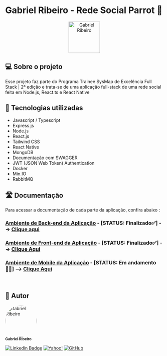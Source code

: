 # Gabriel Ribeiro -  Rede Social Parrot 🦜


<p align="center">
 <img  src="https://user-images.githubusercontent.com/80289718/208725397-62059674-482d-4a24-87ed-a13a0d36f88a.png" width="100px;" alt="Gabriel Ribeiro"/>
</p>

## 💻 Sobre o projeto
 Esse projeto faz parte do Programa Trainee SysMap de Excelência Full Stack | 2ª edição e trata-se de uma aplicação full-stack de uma rede social feita em Node.js, React.ts e React Native
 
## 🧰 Tecnologias utilizadas

* Javascript / Typescript
* Express.js
* Node.js
* React.js
* Tailwind CSS
* React Native
* MongoDB 
* Documentação com SWAGGER
* JWT (JSON Web Token) Authentication
* Docker
* Min.IO
* RabbitMQ


## 🛣 Documentação 
  Para acessar  a documentação de cada parte da aplicação, confira abaixo :


### __**<u>Ambiente de Back-end da Aplicação**</u>__ - [STATUS: Finalizado✅]  --> [Clique aqui](https://github.com/bc-fullstack-02/Gabriel-Ribeiro/tree/main/backend/backend-rede-social)

### **__<u>Ambiente de Front-end da Aplicação</u>__** - [STATUS: Finalizado✅]  --> [Clique Aqui](https://github.com/bc-fullstack-02/Gabriel-Ribeiro/tree/main/frontend) 

### **__<u>Ambiente de Mobile da Aplicação</u>__** - [STATUS: Em andamento👷‍♀️]  --> [Clique Aqui](https://github.com/bc-fullstack-02/Gabriel-Ribeiro/tree/main/mobile) 
 <br>

<!--  
 ## ✅Checklist de implementações futuras 

 -->


## 🦸 Autor

<a href="https://github.com/Gahbr">
 <img style="border-radius: 50%;" src="https://avatars.githubusercontent.com/u/80289718?v=4" width="100px;" alt="Gabriel Ribeiro"/>
 <br />
 <sub><b>Gabriel Ribeiro</b></sub></a> <a href="https://github.com/Gahbr" title="github"></a>
 <br />

[![Linkedin Badge](https://img.shields.io/badge/-Gabriel-blue?style=flat-square&logo=Linkedin&logoColor=white&link=https://www.linkedin.com/in/gabriellribeiro1/)](https://www.linkedin.com/in/gabriellribeiro1/)
[![Yahoo!](https://img.shields.io/badge/Yahoo!-6001D2?style=flat-square&logo=Yahoo!&logoColor=white)](mailto:gabriell.ribeiro@yahoo.com)
[![GitHub](https://img.shields.io/badge/Gahbr-%23121011.svg?style=flat-square&logo=github&logoColor=white)](https://github.com/Gahbr)
